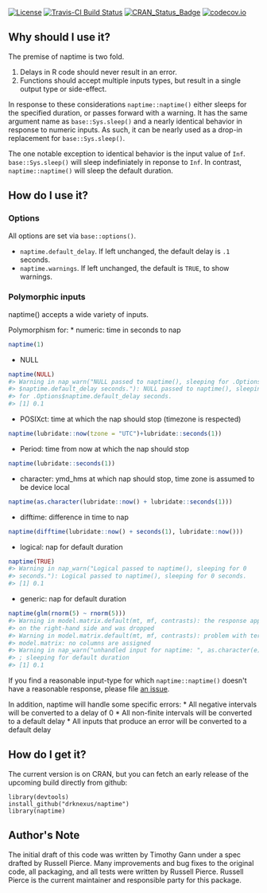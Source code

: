 [![License](http://img.shields.io/badge/license-GPL%20%28%3E=%202%29-brightgreen.svg?style=flat)](http://www.gnu.org/licenses/gpl-2.0.html) [![Travis-CI Build Status](https://travis-ci.org/drknexus/naptime.svg?branch=master)](https://travis-ci.org/drknexus/naptime) [![CRAN\_Status\_Badge](http://www.r-pkg.org/badges/version/naptime)](https://cran.r-project.org/package=naptime) [![codecov.io](https://codecov.io/github/drknexus/naptime/coverage.svg?branch=master)](https://codecov.io/github/drknexus/naptime?branch=master)

Why should I use it?
--------------------

The premise of naptime is two fold.

1.  Delays in R code should never result in an error.
2.  Functions should accept multiple inputs types, but result in a single output type or side-effect.

In response to these considerations `naptime::naptime()` either sleeps for the specified duration, or passes forward with a warning. It has the same argument name as `base::Sys.sleep()` and a nearly identical behavior in response to numeric inputs. As such, it can be nearly used as a drop-in replacement for `base::Sys.sleep()`.

The one notable exception to identical behavior is the input value of `Inf`. `base::Sys.sleep()` will sleep indefiniately in reponse to `Inf`. In contrast, `naptime::naptime()` will sleep the default duration.

How do I use it?
----------------

### Options

All options are set via `base::options()`.

-   `naptime.default_delay`. If left unchanged, the default delay is `.1` seconds.
-   `naptime.warnings`. If left unchanged, the default is `TRUE`, to show warnings.

### Polymorphic inputs

naptime() accepts a wide variety of inputs.

Polymorphism for: \* numeric: time in seconds to nap

``` r
naptime(1)
```

-   NULL

``` r
naptime(NULL)
#> Warning in nap_warn("NULL passed to naptime(), sleeping for .Options
#> $naptime.default_delay seconds."): NULL passed to naptime(), sleeping
#> for .Options$naptime.default_delay seconds.
#> [1] 0.1
```

-   POSIXct: time at which the nap should stop (timezone is respected)

``` r
naptime(lubridate::now(tzone = "UTC")+lubridate::seconds(1))
```

-   Period: time from now at which the nap should stop

``` r
naptime(lubridate::seconds(1))
```

-   character: ymd\_hms at which nap should stop, time zone is assumed to be device local

``` r
naptime(as.character(lubridate::now() + lubridate::seconds(1)))
```

-   difftime: difference in time to nap

``` r
naptime(difftime(lubridate::now() + seconds(1), lubridate::now()))
```

-   logical: nap for default duration

``` r
naptime(TRUE)
#> Warning in nap_warn("Logical passed to naptime(), sleeping for 0
#> seconds."): Logical passed to naptime(), sleeping for 0 seconds.
#> [1] 0.1
```

-   generic: nap for default duration

``` r
naptime(glm(rnorm(5) ~ rnorm(5)))
#> Warning in model.matrix.default(mt, mf, contrasts): the response appeared
#> on the right-hand side and was dropped
#> Warning in model.matrix.default(mt, mf, contrasts): problem with term 1 in
#> model.matrix: no columns are assigned
#> Warning in nap_warn("unhandled input for naptime: ", as.character(e), "; sleeping for default duration"): unhandled input for naptime: Error in (function (classes, fdef, mtable) : unable to find an inherited method for function 'naptime' for signature '"glm"'
#> ; sleeping for default duration
#> [1] 0.1
```

If you find a reasonable input-type for which `naptime::naptime()` doesn't have a reasonable response, please file [an issue](https://github.com/drknexus/naptime/issues).

In addition, naptime will handle some specific errors: \* All negative intervals will be converted to a delay of 0 \* All non-finite intervals will be converted to a default delay \* All inputs that produce an error will be converted to a default delay

How do I get it?
----------------

The current version is on CRAN, but you can fetch an early release of the upcoming build directly from github:

    library(devtools)
    install_github("drknexus/naptime")
    library(naptime)

Author's Note
-------------

The initial draft of this code was written by Timothy Gann under a spec drafted by Russell Pierce. Many improvements and bug fixes to the original code, all packaging, and all tests were written by Russell Pierce. Russell Pierce is the current maintainer and responsible party for this package.
